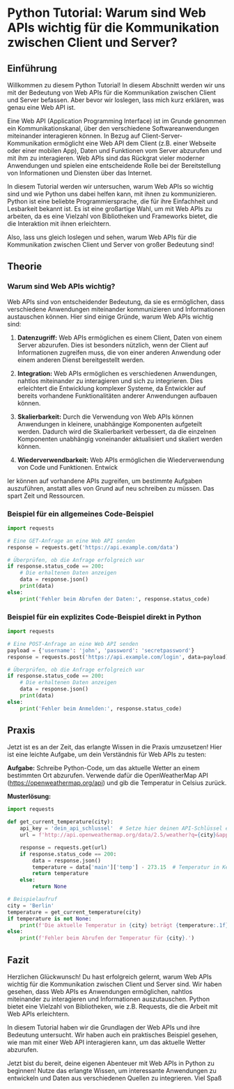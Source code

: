# Python Tutorial: Warum sind Web APIs wichtig für die Kommunikation zwischen Client und Server?

## Einführung
Willkommen zu diesem Python Tutorial! In diesem Abschnitt werden wir uns mit der Bedeutung von Web APIs für die Kommunikation zwischen Client und Server befassen. Aber bevor wir loslegen, lass mich kurz erklären, was genau eine Web API ist.

Eine Web API (Application Programming Interface) ist im Grunde genommen ein Kommunikationskanal, über den verschiedene Softwareanwendungen miteinander interagieren können. In Bezug auf Client-Server-Kommunikation ermöglicht eine Web API dem Client (z.B. einer Webseite oder einer mobilen App), Daten und Funktionen vom Server abzurufen und mit ihm zu interagieren. Web APIs sind das Rückgrat vieler moderner Anwendungen und spielen eine entscheidende Rolle bei der Bereitstellung von Informationen und Diensten über das Internet.

In diesem Tutorial werden wir untersuchen, warum Web APIs so wichtig sind und wie Python uns dabei helfen kann, mit ihnen zu kommunizieren. Python ist eine beliebte Programmiersprache, die für ihre Einfachheit und Lesbarkeit bekannt ist. Es ist eine großartige Wahl, um mit Web APIs zu arbeiten, da es eine Vielzahl von Bibliotheken und Frameworks bietet, die die Interaktion mit ihnen erleichtern.

Also, lass uns gleich loslegen und sehen, warum Web APIs für die Kommunikation zwischen Client und Server von großer Bedeutung sind!

## Theorie

### Warum sind Web APIs wichtig?

Web APIs sind von entscheidender Bedeutung, da sie es ermöglichen, dass verschiedene Anwendungen miteinander kommunizieren und Informationen austauschen können. Hier sind einige Gründe, warum Web APIs wichtig sind:

1. **Datenzugriff:** Web APIs ermöglichen es einem Client, Daten von einem Server abzurufen. Dies ist besonders nützlich, wenn der Client auf Informationen zugreifen muss, die von einer anderen Anwendung oder einem anderen Dienst bereitgestellt werden.

2. **Integration:** Web APIs ermöglichen es verschiedenen Anwendungen, nahtlos miteinander zu interagieren und sich zu integrieren. Dies erleichtert die Entwicklung komplexer Systeme, da Entwickler auf bereits vorhandene Funktionalitäten anderer Anwendungen aufbauen können.

3. **Skalierbarkeit:** Durch die Verwendung von Web APIs können Anwendungen in kleinere, unabhängige Komponenten aufgeteilt werden. Dadurch wird die Skalierbarkeit verbessert, da die einzelnen Komponenten unabhängig voneinander aktualisiert und skaliert werden können.

4. **Wiederverwendbarkeit:** Web APIs ermöglichen die Wiederverwendung von Code und Funktionen. Entwick

ler können auf vorhandene APIs zugreifen, um bestimmte Aufgaben auszuführen, anstatt alles von Grund auf neu schreiben zu müssen. Das spart Zeit und Ressourcen.

### Beispiel für ein allgemeines Code-Beispiel

```python
import requests

# Eine GET-Anfrage an eine Web API senden
response = requests.get('https://api.example.com/data')

# Überprüfen, ob die Anfrage erfolgreich war
if response.status_code == 200:
    # Die erhaltenen Daten anzeigen
    data = response.json()
    print(data)
else:
    print('Fehler beim Abrufen der Daten:', response.status_code)
```

### Beispiel für ein explizites Code-Beispiel direkt in Python

```python
import requests

# Eine POST-Anfrage an eine Web API senden
payload = {'username': 'john', 'password': 'secretpassword'}
response = requests.post('https://api.example.com/login', data=payload)

# Überprüfen, ob die Anfrage erfolgreich war
if response.status_code == 200:
    # Die erhaltenen Daten anzeigen
    data = response.json()
    print(data)
else:
    print('Fehler beim Anmelden:', response.status_code)
```

## Praxis
Jetzt ist es an der Zeit, das erlangte Wissen in die Praxis umzusetzen! Hier ist eine leichte Aufgabe, um dein Verständnis für Web APIs zu testen:

**Aufgabe:** Schreibe Python-Code, um das aktuelle Wetter an einem bestimmten Ort abzurufen. Verwende dafür die OpenWeatherMap API (https://openweathermap.org/api) und gib die Temperatur in Celsius zurück.

**Musterlösung:**

```python
import requests

def get_current_temperature(city):
    api_key = 'dein_api_schlussel'  # Setze hier deinen API-Schlüssel ein
    url = f'http://api.openweathermap.org/data/2.5/weather?q={city}&appid={api_key}'

    response = requests.get(url)
    if response.status_code == 200:
        data = response.json()
        temperature = data['main']['temp'] - 273.15  # Temperatur in Kelvin in Celsius umrechnen
        return temperature
    else:
        return None

# Beispielaufruf
city = 'Berlin'
temperature = get_current_temperature(city)
if temperature is not None:
    print(f'Die aktuelle Temperatur in {city} beträgt {temperature:.1f}°C.')
else:
    print(f'Fehler beim Abrufen der Temperatur für {city}.')
```

## Fazit
Herzlichen Glückwunsch! Du hast erfolgreich gelernt, warum Web APIs wichtig für die Kommunikation zwischen Client und Server sind. Wir haben gesehen, dass Web APIs es Anwendungen ermöglichen, nahtlos miteinander zu interagieren und Informationen auszutauschen. Python bietet eine Vielzahl von Bibliotheken, wie z.B. Requests, die die Arbeit mit Web APIs erleichtern.

In diesem Tutorial haben wir die Grundlagen der Web APIs und ihre Bedeutung untersucht. Wir haben auch ein praktisches Beispiel gesehen, wie man mit einer Web API interagieren kann, um das aktuelle Wetter abzurufen.

Jetzt bist du bereit, deine eigenen Abenteuer mit Web APIs in Python zu beginnen! Nutze das erlangte Wissen, um interessante Anwendungen zu entwickeln und Daten aus verschiedenen Quellen zu integrieren. Viel Spaß